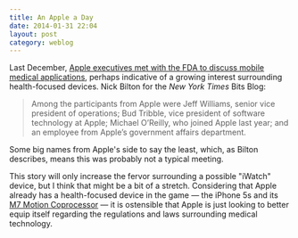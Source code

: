 ```yaml
---
title: An Apple a Day
date: 2014-01-31 22:04
layout: post
category: weblog
---
```

Last December, [Apple executives met with the FDA to discuss mobile medical applications](http://bits.blogs.nytimes.com/2014/01/31/apple-meets-with-f-d-a-regulators-for-mobile-medical-applications/), perhaps indicative of a growing interest surrounding health-focused devices. Nick Bilton for the _New York Times_ Bits Blog: 

> Among the participants from Apple were Jeff Williams, senior vice president of operations; Bud Tribble, vice president of software technology at Apple; Michael O’Reilly, who joined Apple last year; and an employee from Apple’s government affairs department.

Some big names from Apple's side to say the least, which, as Bilton describes, means this was probably not a typical meeting. 

This story will only increase the fervor surrounding a possible "iWatch" device, but I think that might be a bit of a stretch. Considering that Apple already has a health-focused device in the game &mdash; the iPhone 5s and its [M7 Motion Coprocessor](http://www.macrumors.com/2013/09/10/iphone-5s-includes-new-m7-motion-coprocessor-for-health-and-fitness-tracking/) &mdash; it is ostensible that Apple is just looking to better equip itself regarding the regulations and laws surrounding medical technology. 